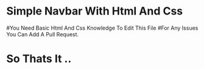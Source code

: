 # Simple Navbar With Html And Css 
#You Need Basic Html And Css Knowledge To Edit This File
#For Any Issues You Can Add A Pull Request.
# So Thats It ..
